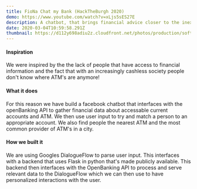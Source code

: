 ```yaml
---
title: FioNa Chat my Bank (HackTheBurgh 2020)
demo: https://www.youtube.com/watch?v=xLjs5sES27E
description: A chatbot, that brings financial advice closer to the inexperienced user.
date: 2020-03-04T10:59:58.291Z
thumbnail: https://d112y698adiu2z.cloudfront.net/photos/production/software_photos/000/950/191/datas/gallery.jpg
---
```

#### Inspiration

We were inspired by the the lack of people that have access to financial information and the fact that with an increasingly cashless society people don't know where ATM's are anymore!

#### What it does

For this reason we have build a facebook chatbot that interfaces with the openBanking API to gather financial data about accessable current accounts and ATM. We then use user input to try and match a person to an appropriate account. We also find people the nearest ATM and the most common provider of ATM's in a city.

#### How we built it

We are using Googles DialogueFlow to parse user input. This interfaces with a backend that uses Flask in python that's made publicly available. This backend then interfaces with the OpenBanking API to process and serve relevant data to the DialogueFlow which we can then use to have personalized interactions with the user.